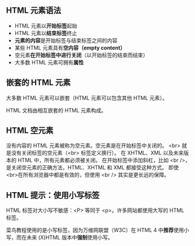 ## HTML 元素语法

- HTML 元素以**开始标签**起始
- HTML 元素以**结束标签**终止
- **元素的内容**是开始标签与结束标签之间的内容
- 某些 HTML 元素具有**空内容（empty content）**
- 空元素**在开始标签中进行关闭**（以开始标签的结束而结束）
- 大多数 HTML 元素可拥有**属性**

## 嵌套的 HTML 元素

大多数 HTML 元素可以嵌套（HTML 元素可以包含其他 HTML 元素）。

HTML 文档由相互嵌套的 HTML 元素构成。

## HTML 空元素

没有内容的 HTML 元素被称为空元素。空元素是在开始标签中关闭的。
\<br> 就是没有关闭标签的空元素（\<br> 标签定义换行）。
在 XHTML、XML 以及未来版本的 HTML 中，所有元素都必须被关闭。
在开始标签中添加斜杠，比如 \<br />，是关闭空元素的正确方法，HTML、XHTML 和 XML 都接受这种方式。
即使 \<br>在所有浏览器中都是有效的，但使用 \<br /> 其实是更长远的保障。

## HTML 提示：使用小写标签

HTML 标签对大小写不敏感：\<P> 等同于 \<p>。许多网站都使用大写的 HTML 标签。

菜鸟教程使用的是小写标签，因为万维网联盟（W3C）在 HTML 4 中**推荐**使用小写，而在未来 (X)HTML 版本中**强制**使用小写。